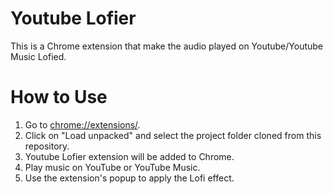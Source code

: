 # Youtube Lofier
This is a Chrome extension that make the audio played on Youtube/Youtube Music Lofied.

# How to Use
1. Go to [chrome://extensions/](chrome://extensions/).
2. Click on "Load unpacked" and select the project folder cloned from this repository.
3. Youtube Lofier extension will be added to Chrome.
4. Play music on YouTube or YouTube Music.
5. Use the extension's popup to apply the Lofi effect.